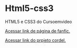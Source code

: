 # Html5-css3
 HTML5 e CSS3 do Cursoemvideo
 
 <a href="https://julietebs.github.io/Html5-css3/Exercícios/ex006/Fanfic.html">Acessar link de página de fanfic.</a>
 
 <a href="https://julietebs.github.io/Html5-css3/exercícios/desafios/projeto-cordel/index.html">Acessar link do prpjeto cordel.</a>


